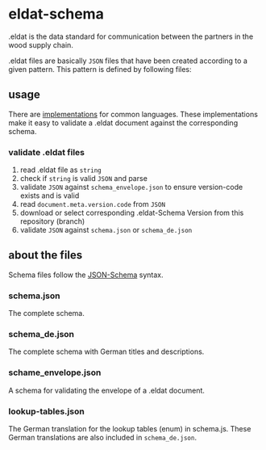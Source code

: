# eldat-schema
.eldat is the data standard for communication between the partners in the wood supply chain. 

.eldat files are basically `JSON` files that have been created according to a given pattern.
This pattern is defined by following files:

## usage
There are [implementations](https://json-schema.org/implementations.html) for common languages. These implementations make it easy to validate a .eldat document against the corresponding schema.

### validate .eldat files
1. read .eldat file as `string`
2. check if `string` is valid `JSON` and parse
3. validate `JSON` against `schema_envelope.json` to ensure version-code exists and is valid
4. read `document.meta.version.code` from `JSON`
5. download or select corresponding .eldat-Schema Version from this repository (branch)
6. validate `JSON` against `schema.json` or `schema_de.json`

## about the files
Schema files follow the [JSON-Schema](https://json-schema.org/) syntax.

### schema.json
The complete schema.

### schema_de.json
The complete schema with German titles and descriptions.

### schame_envelope.json
A schema for validating the envelope of a .eldat document.

### lookup-tables.json
The German translation for the lookup tables (enum) in schema.js. These German translations are also included in `schema_de.json`.
